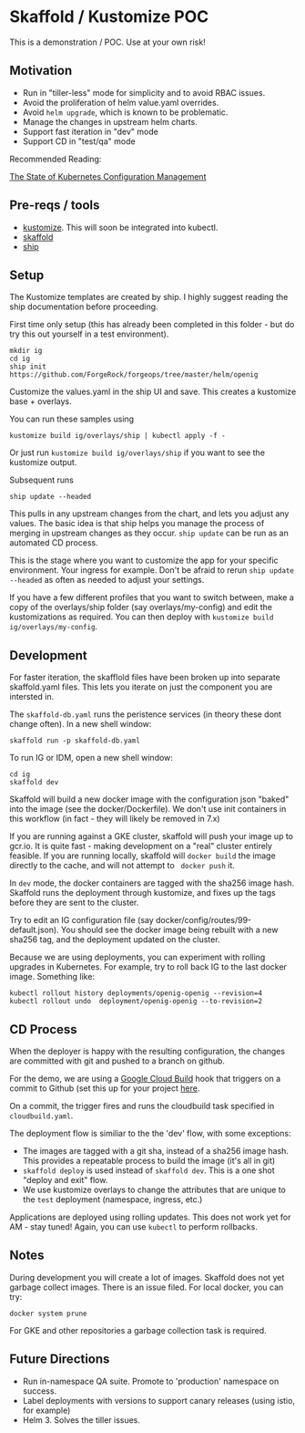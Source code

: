 # Skaffold / Kustomize POC

This is a demonstration / POC. Use at your own risk!

## Motivation

* Run in "tiller-less" mode for simplicity and to avoid RBAC issues.
* Avoid the proliferation of helm value.yaml overrides.
* Avoid `helm upgrade`, which is known to be problematic.
* Manage the changes in upstream helm charts.
* Support fast iteration in "dev" mode
* Support CD in "test/qa" mode

Recommended Reading: 

[The State of Kubernetes Configuration Management](https://blog.argoproj.io/the-state-of-kubernetes-configuration-management-d8b06c1205)


## Pre-reqs / tools

* [kustomize](https://github.com/kubernetes-sigs/kustomize). This will soon be integrated into kubectl.
* [skaffold](https://skaffold-latest.firebaseapp.com/)
* [ship](https://www.replicated.com/ship/)

## Setup

The Kustomize templates are created by ship. I highly suggest reading the ship documentation before proceeding.

First time only setup (this has already been completed in this folder - but do try this out yourself in a test environment).

```
mkdir ig
cd ig
ship init https://github.com/ForgeRock/forgeops/tree/master/helm/openig
```

Customize the values.yaml in the ship UI and save. This creates a kustomize base + overlays.

You can run these samples using

```
kustomize build ig/overlays/ship | kubectl apply -f -
```

Or just run `kustomize build ig/overlays/ship` if you want to see the kustomize output.

Subsequent runs

```
ship update --headed
```
This pulls in any upstream changes from the chart, and lets you adjust any values. The basic idea is that ship
helps you manage the process of merging in upstream changes as they occur. `ship update` can be run as an automated CD process.

This is the stage where you want to customize the app for your specific environment. Your ingress for example.  Don't be
afraid to rerun `ship update --headed` as often as needed to adjust your settings.

If you have a few different profiles that you want to switch between, make a copy of the overlays/ship folder (say overlays/my-config) and edit the kustomizations as required. You can then deploy with `kustomize build ig/overlays/my-config`.

## Development

For faster iteration, the skafflold files have been broken up into separate skaffold.yaml files. This lets you iterate on just the component you are intersted in.

The `skaffold-db.yaml` runs the peristence services (in theory these dont change often). In a new shell window:

```
skaffold run -p skaffold-db.yaml
```

To run IG or IDM, open a new shell window:

```
cd ig
skaffold dev
```

Skaffold will build a new docker image with the configuration json "baked" into the image (see the docker/Dockerfile). We don't use init
containers in this workflow (in fact - they will likely be removed in 7.x)

If you are running against a GKE cluster, skaffold will push your image up to gcr.io. It is quite fast - making development on a "real" cluster entirely feasible.  If you are running locally, skaffold will `docker build` the image directly to the cache, and will not attempt to ` docker push` it.

In `dev` mode, the docker containers are tagged with the sha256 image hash. Skaffold runs the deployment through kustomize, and fixes up the tags before they are sent to the cluster.

Try to edit an IG configuration file (say docker/config/routes/99-default.json).  You should see the docker image being rebuilt with a new sha256 tag, and the deployment updated on the cluster.  

Because we are using deployments, you can experiment with rolling upgrades in Kubernetes. For example, try to roll back IG to the last docker image. Something like:

```
kubectl rollout history deployments/openig-openig --revision=4
kubectl rollout undo  deployment/openig-openig --to-revision=2
```

## CD Process

When the deployer is happy with the resulting configuration, the changes are committed with git and pushed to a branch on github.

For the demo, we are using a [Google Cloud Build](https://cloud.google.com/cloud-build/) hook that triggers on a commit to Github (set this up for your project [here](https://console.cloud.google.com/cloud-build/builds).

On a commit, the trigger fires and runs the cloudbuild task specified in `cloudbuild.yaml`.

The deployment flow is  similiar to the the 'dev' flow, with some exceptions:

* The images are tagged with a git sha, instead of a sha256 image hash. This provides a repeatable process to build the image (it's all in git)
* `skaffold deploy` is used instead of `skaffold dev`. This is a one shot "deploy and exit" flow.
* We use kustomize overlays to change the attributes that are unique to the `test` deployment (namespace, ingress, etc.)

Applications are deployed using rolling updates. This does not work yet for AM - stay tuned! Again, you can use `kubectl` to perform rollbacks.

## Notes

During development you will create a lot of images. Skaffold does not yet garbage collect images. There is an issue filed.  For local docker, you can try:

```docker system prune```

For GKE and other repositories a garbage collection task is required.

## Future Directions

* Run in-namespace QA suite. Promote to 'production' namespace on success.
* Label deployments with versions to support canary releases (using istio, for example)
* Helm 3. Solves the tiller issues.
